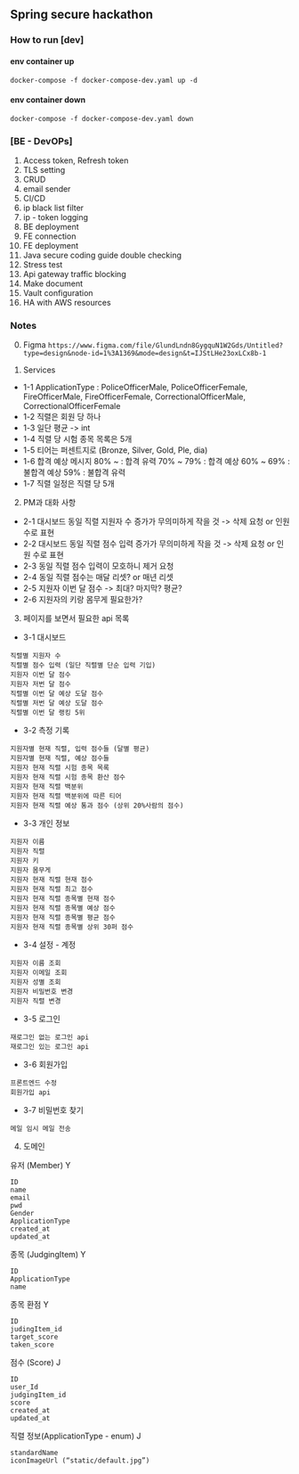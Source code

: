 ## Spring secure hackathon

### How to run [dev]

#### env container up
```
docker-compose -f docker-compose-dev.yaml up -d
```

#### env container down
```
docker-compose -f docker-compose-dev.yaml down
```

### [BE - DevOPs]
1. Access token, Refresh token
2. TLS setting
3. CRUD
4. email sender
5. CI/CD
6. ip black list filter
7. ip - token logging
8. BE deployment
9. FE connection
10. FE deployment
11. Java secure coding guide double checking
12. Stress test
13. Api gateway traffic blocking
14. Make document
15. Vault configuration
16. HA with AWS resources

### Notes
0. Figma
`https://www.figma.com/file/GlundLndn8GygquN1W2Gds/Untitled?type=design&node-id=1%3A1369&mode=design&t=IJStLHe23oxLCx8b-1`

1. Services
- 1-1 ApplicationType : PoliceOfficerMale, PoliceOfficerFemale, FireOfficerMale, FireOfficerFemale, CorrectionalOfficerMale, CorrectionalOfficerFemale
- 1-2 직렬은 회원 당 하나
- 1-3 일단 평균 -> int
- 1-4 직렬 당 시험 종목 목록은 5개
- 1-5 티어는 퍼센트지로 (Bronze, Silver, Gold, Ple, dia)
- 1-6 합격 예상 메시지
  80% ~ : 합격 유력
  70% ~ 79% : 합격 예상
  60% ~ 69% : 불합격 예상
  59% : 불합격 유력
- 1-7 직렬 일정은 직렬 당 5개

2. PM과 대화 사항
- 2-1 대시보드 동일 직렬 지원자 수 증가가 무의미하게 작을 것 -> 삭제 요청 or 인원 수로 표현
- 2-2 대시보드 동일 직렬 점수 입력 증가가 무의미하게 작을 것 -> 삭제 요청 or 인원 수로 표현
- 2-3 동일 직렬 점수 입력이 모호하니 제거 요청
- 2-4 동일 직렬 점수는 매달 리셋? or 매년 리셋
- 2-5 지원자 이번 달 점수 -> 최대? 마지막? 평균?
- 2-6 지원자의 키랑 몸무게 필요한가?

3. 페이지를 보면서 필요한 api 목록
- 3-1 대시보드
```
직렬별 지원자 수
직렬별 점수 입력 (일단 직렬별 단순 입력 기입)
지원자 이번 달 점수
지원자 저번 달 점수
직렬별 이번 달 예상 도달 점수
직렬별 저번 달 예상 도달 점수
직렬별 이번 달 랭킹 5위
```
- 3-2 측정 기록
```
지원자별 현재 직렬, 입력 점수들 (달별 평균)
지원자별 현재 직렬, 예상 점수들
지원자 현재 직렬 시험 종목 목록
지원자 현재 직렬 시험 종목 환산 점수
지원자 현재 직렬 백분위
지원자 현재 직렬 백분위에 따른 티어
지원자 현재 직렬 예상 통과 점수 (상위 20%사람의 점수)
```
- 3-3 개인 정보
```
지원자 이름
지원자 직렬
지원자 키
지원자 몸무게
지원자 현재 직렬 현재 점수
지원자 현재 직렬 최고 점수
지원자 현재 직렬 종목별 현재 점수
지원자 현재 직렬 종목별 예상 점수
지원자 현재 직렬 종목별 평균 점수
지원자 현재 직렬 종목별 상위 30퍼 점수
```

- 3-4 설정 - 계정
```
지원자 이름 조회
지원자 이메일 조회
지원자 성별 조회
지원자 비밀번호 변경
지원자 직렬 변경
```

- 3-5 로그인
```
재로그인 없는 로그인 api
재로그인 있는 로그인 api
```

- 3-6 회원가입
```
프론트엔드 수정
회원가입 api
```

- 3-7 비밀번호 찾기
```
메일 임시 메일 전송
```

4. 도메인

유저 (Member) Y
```
ID
name
email
pwd
Gender
ApplicationType
created_at
updated_at
```

종목 (JudgingItem)	Y
```
ID
ApplicationType
name
```

종목 환점	Y
```
ID
judingItem_id
target_score
taken_score
```

점수 (Score) J
```
ID
user_Id
judgingItem_id
score
created_at
updated_at
```

직렬 정보(ApplicationType - enum) J
```
standardName
iconImageUrl (“static/default.jpg”)
```

